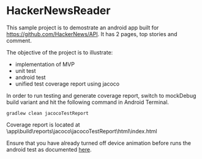 # HackerNewsReader

This sample project is to demostrate an android app built for https://github.com/HackerNews/API. It has 2 pages, top stories and comment. 

The objective of the project is to illustrate:
- implementation of MVP
- unit test 
- android test
- unified test coverage report using jacoco

In order to run testing and generate coverage report, switch to mockDebug build variant and hit the following command in Android Terminal.

`gradlew clean jacocoTestReport`

Coverage report is located at \app\build\reports\jacoco\jacocoTestReport\html\index.html

Ensure that you have already turned off device animation before runs the android test as documented [here](https://developer.android.com/training/testing/espresso/setup.html#set-up-environment).

